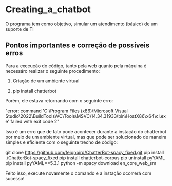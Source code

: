 # Creating_a_chatbot
 
O programa tem como objetivo, simular um atendimento (básico) de um suporte de TI

## Pontos importantes e correção de possíveis erros

Para a execução do código, tanto pela web quanto pela máquina é necessáro realizar o seguinte procedimento:

1) Criação de um ambiente virtual

2) pip install chatterbot

Porém, ele estava retornando com o seguinte erro:

"error: command 'C:\\Program Files (x86)\\Microsoft Visual Studio\\2022\\BuildTools\\VC\\Tools\\MSVC\\14.34.31933\\bin\\HostX86\\x64\\cl.exe' failed with exit code 2"

Isso é um erro que de fato pode acontecer durante a instação do chatterbot por meio de um ambiente virtual, mas que pode ser solucionado de maneira simples e eficiente com o seguinte trecho de código:

git clone https://github.com/feignbird/ChatterBot-spacy_fixed.git
pip install ./ChatterBot-spacy_fixed
pip install chatterbot-corpus
pip uninstall pyYAML
pip install pyYAML==5.3.1
python -m spacy download en_core_web_sm

Feito isso, execute novamente o comando e a instação ocorrerá com sucesso!